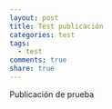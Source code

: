 ```yaml
---
layout: post
title: Test publicación
categories: test
tags: 
  - test
comments: true
share: true
---
```


Publicación de prueba
